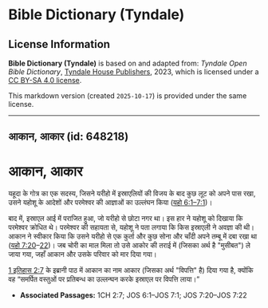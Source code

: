 # Bible Dictionary (Tyndale)

## License Information

**Bible Dictionary (Tyndale)** is based on and adapted from: _Tyndale Open Bible Dictionary_, [Tyndale House Publishers](https://tyndaleopenresources.com/), 2023, which is licensed under a [CC BY-SA 4.0 license](https://creativecommons.org/licenses/by-sa/4.0/legalcode.en).

This markdown version (created `2025-10-17`) is provided under the same license.



--------------------------------

## आकान, आकार (id: 648218)

आकान, आकार
==========

यहूदा के गोत्र का एक सदस्य, जिसने यरीहो में इस्राएलियों की विजय के बाद कुछ लूट को अपने पास रखा, उसने यहोशू के आदेशों और परमेश्वर की आज्ञाओं का उल्लंघन किया ([यहो 6:1–7:1](https://ref.ly/Josh6:1-Josh7:1))।

बाद में, इस्राएल आई में पराजित हुआ, जो यरीहो से छोटा नगर था। इस हार ने यहोशू को दिखाया कि परमेश्वर क्रोधित थे। परमेश्वर की सहायता से, यहोशू ने पता लगाया कि किस इस्राएली ने अवज्ञा की थी। आकान ने स्वीकार किया कि उसने यरीहो से एक कुर्ता और कुछ सोना और चाँदी अपने तम्बू में दबा रखा था ([यहो 7:20](https://ref.ly/Josh7:20-Josh7:22)–[22](https://ref.ly/Josh7:20-Josh7:22))। जब चोरी का माल मिला तो उसे आकोर की तराई में (जिसका अर्थ है "मुसीबत") ले जाया गया, जहाँ आकान और उसके परिवार को मार दिया गया।

[1 इतिहास 2:7](https://ref.ly/1Chr2:7) के इब्रानी पाठ में आकान का नाम आकार (जिसका अर्थ "विपत्ति" है) दिया गया है, क्योंकि वह “समर्पित वस्तुओं पर प्रतिबन्ध का उल्लन्घन करके इस्राएल पर विपत्ति लाया।”

* **Associated Passages:** 1CH 2:7; JOS 6:1–JOS 7:1; JOS 7:20–JOS 7:22

